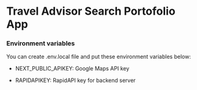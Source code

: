 # Travel Advisor Search Portofolio App

### Environment variables

You can create .env.local file and put these environment variables below:

- NEXT_PUBLIC_APIKEY: Google Maps API key

- RAPIDAPIKEY: RapidAPI key for backend server
